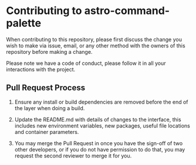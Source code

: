 # Contributing to astro-command-palette

When contributing to this repository, please first discuss the change you wish to make via issue,
email, or any other method with the owners of this repository before making a change. 

Please note we have a code of conduct, please follow it in all your interactions with the project.

## Pull Request Process

1. Ensure any install or build dependencies are removed before the end of the layer when doing a 
   build.

2. Update the README.md with details of changes to the interface, this includes new environment 
   variables, new packages, useful file locations and container parameters.

3. You may merge the Pull Request in once you have the sign-off of two other developers, or if you 
   do not have permission to do that, you may request the second reviewer to merge it for you.
